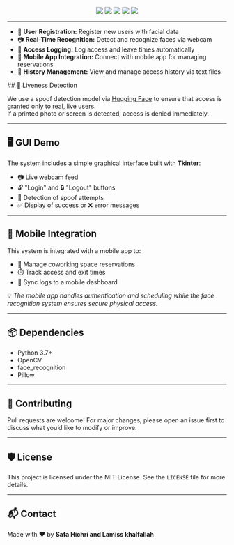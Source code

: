 

<p align="center">
  <img src="https://img.shields.io/badge/Python-3.7%2B-blue?logo=python">
  <img src="https://img.shields.io/badge/OpenCV-4.x-red?logo=opencv">
  <img src="https://img.shields.io/badge/face_recognition-Yes-brightgreen">
  <img src="https://img.shields.io/badge/Mobile%20App-Integrated-orange?logo=android">
  <img src="https://img.shields.io/badge/License-MIT-lightgrey?logo=license">
</p>

---
<ul>
  <li>🔐 <strong>User Registration:</strong> Register new users with facial data</li>
  <li>📷 <strong>Real-Time Recognition:</strong> Detect and recognize faces via webcam</li>
  <li>📅 <strong>Access Logging:</strong> Log access and leave times automatically</li>
  <li>📱 <strong>Mobile App Integration:</strong> Connect with mobile app for managing reservations</li>
  <li>📝 <strong>History Management:</strong> View and manage access history via text files</li>
</ul>
## 🔐 Liveness Detection

We use a spoof detection model via <a href="https://huggingface.co/" target="_blank">Hugging Face</a> to ensure that access is granted only to real, live users.  
If a printed photo or screen is detected, access is denied immediately.

---

## 🖥️ GUI Demo

The system includes a simple graphical interface built with <strong>Tkinter</strong>:

- 📷 Live webcam feed  
- 🔓 "Login" and 🔒 "Logout" buttons  
- 🛑 Detection of spoof attempts  
- ✅ Display of success or ❌ error messages  

---

## 📱 Mobile Integration

This system is integrated with a mobile app to:

- 🏢 Manage coworking space reservations  
- ⏱️ Track access and exit times  
- 🔄 Sync logs to a mobile dashboard  

💡 <em>The mobile app handles authentication and scheduling while the face recognition system ensures secure physical access.</em>

---

## 📦 Dependencies

- Python 3.7+  
- OpenCV  
- face_recognition  
- Pillow  

---

## 🤝 Contributing

Pull requests are welcome! For major changes, please open an issue first to discuss what you’d like to modify or improve.

---

## 🛡️ License

This project is licensed under the MIT License. See the `LICENSE` file for more details.

---

## 📬 Contact

Made with ❤️ by <strong>Safa Hichri and Lamiss khalfallah </strong><br>



